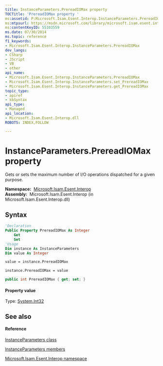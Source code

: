 ```yaml
---
title: InstanceParameters.PrereadIOMax property 
TOCTitle: 'PrereadIOMax property '
ms:assetid: P:Microsoft.Isam.Esent.Interop.InstanceParameters.PrereadIOMax
ms:mtpsurl: https://msdn.microsoft.com/library/microsoft.isam.esent.interop.instanceparameters.prereadiomax(v=EXCHG.10)
ms:contentKeyID: 55103559
ms.date: 07/30/2014
ms.topic: reference
f1_keywords:
- Microsoft.Isam.Esent.Interop.InstanceParameters.PrereadIOMax
dev_langs:
- CSharp
- JScript
- VB
- other
api_name: 
- Microsoft.Isam.Esent.Interop.InstanceParameters.PrereadIOMax
- Microsoft.Isam.Esent.Interop.InstanceParameters.set_PrereadIOMax
- Microsoft.Isam.Esent.Interop.InstanceParameters.get_PrereadIOMax
topic_type: 
- apiref
- kbSyntax
api_type: 
- Managed
api_location: 
- Microsoft.Isam.Esent.Interop.dll
ROBOTS: INDEX,FOLLOW

---
```


# InstanceParameters.PrereadIOMax property

Gets or sets the maximum number of I/O operations dispatched for a given purpose.

**Namespace:**  [Microsoft.Isam.Esent.Interop](hh596136\(v=exchg.10\).md)  
**Assembly:**  Microsoft.Isam.Esent.Interop (in Microsoft.Isam.Esent.Interop.dll)

## Syntax

``` vb
'Declaration
Public Property PrereadIOMax As Integer
    Get
    Set
'Usage
Dim instance As InstanceParameters
Dim value As Integer

value = instance.PrereadIOMax

instance.PrereadIOMax = value
```

``` csharp
public int PrereadIOMax { get; set; }
```

#### Property value

Type: [System.Int32](/dotnet/api/system.int32)  

## See also

#### Reference

[InstanceParameters class](dn350942\(v=exchg.10\).md)

[InstanceParameters members](dn350943\(v=exchg.10\).md)

[Microsoft.Isam.Esent.Interop namespace](hh596136\(v=exchg.10\).md)